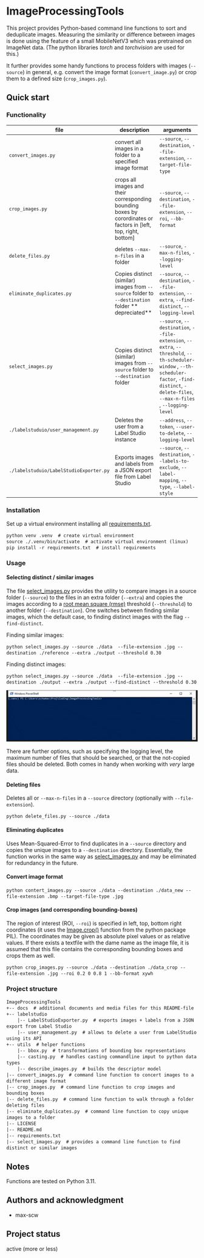 # ImageProcessingTools

This project provides Python-based command line functions to sort and deduplicate images.
Measuring the similarity or difference between images is done using the feature of a small MobileNetV3 which was pretrained on ImageNet data. (The python libraries *torch* and *torchvision* are used for this.)

It further provides some handy functions to process folders with images (`--source`) in general, e.g. convert the image format (`convert_image.py`) or crop them to a defined size (`crop_images.py`).


## Quick start

### Functionality

| file                                    | description                                                                                                      | arguments                                                                                                                                                                                            |
|-----------------------------------------|------------------------------------------------------------------------------------------------------------------|------------------------------------------------------------------------------------------------------------------------------------------------------------------------------------------------------|
| `convert_images.py`                     | convert all images in a folder to a specified image format                                                       | `--source`, `--destination`, `--file-extension`, `--target-file-type`                                                                                                                                |
| `crop_images.py`                        | crops all images and their corresponding bounding boxes by corordinates or factors in [left, top, right, bottom] | `--source`, `--destination`, `--file-extension`, `--roi`, `--bb-format`                                                                                                                              |
| `delete_files.py`                       | deletes `--max-n-files` in a folder                                                                              | `--source`, `-max-n-files`, `--logging-level`                                                                                                                                                        |
| `eliminate_duplicates.py`               | Copies distinct (similar) images from `--source` folder to `--destination` folder ** depreciated**               | `--source`, `--destination`, `--file-extension`, `--extra`, `--find-distinct`, `--logging-level`                                                                                                     |
| `select_images.py`                      | Copies distinct (similar) images from `--source` folder to `--destination` folder                                | `--source`, `--destination`, `--file-extension`, `--extra`, `--threshold`, `--th-scheduler-window` , `--th-scheduler-factor`, `-find-distinct`, `-delete-files`, `--max-n-files` , `--logging-level` |
| `./labelstuduio/user_management.py`     | Deletes the user from a Label Studio instance                                                                    | `--address`, `--token`, `--user-to-delete`, `--logging-level`                                                                                                                                        |
| `./labelstuduio/LabelStudioExporter.py` | Exports images and labels from a JSON export file from Label Studio                                              | `--source`, `--destination`, `--labels-to-exclude`, `--label-mapping`, `--type`, `--label-style`                                                                                                     |


### Installation

Set up a virtual environment installing all [requirements.txt](requirements.txt).

````shell
python venv .venv  # create virtual environment
source ./.venv/bin/activate  # activate virtual environment (linux)
pip install -r requirements.txt  # install requirements
````

### Usage

#### Selecting distinct / similar images

The file [select_images.py](select_images.py) provides the utility to compare images in a source folder (`--source`) to the files in an extra folder (`--extra`) and copies the images according to a [root mean square (rmse)](https://en.wikipedia.org/wiki/Root_mean_square) threshold (`--threshold`) to another folder (`--destination`).
One switches between finding similar images, which the default case, to finding distinct images with the flag `--find-distinct`.


Finding similar images:

````shell
python select_images.py --source ./data  --file-extension .jpg --destination ./reference --extra ./output --threshold 0.30
````

Finding distinct images:

````shell
python select_images.py --source ./data  --file-extension .jpg --destination ./output --extra ./output --find-distinct --threshold 0.30
````
![ImageProcessingTools.gif](docs%2FImageProcessingTools_select_images_find-distinct.gif)

There are further options, such as specifying the logging level, the maximum number of files that should be searched, or that the not-copied files should be deleted. Both comes in handy when working with *very* large data.

#### Deleting files

Deletes all or `--max-n-files` in a `--source` directory (optionally with `--file-extension`).

````shell
python delete_files.py --source ./data
````

#### Eliminating duplicates

Uses Mean-Squared-Error to find duplicates in a `--source` directory and copies the unique images to a `--destination` directory.
Essentially, the function works in the same way as [select_images.py](select_images.py) and may be eliminated for redundancy in the future.

#### Convert image format

````shell
python contert_images.py --source ./data --destination ./data_new --file-extension .bmp --target-file-type .jpg
````

#### Crop images (and corresponding bounding-boxes)

The region of interest (ROI, `--roi`) is specified in left, top, bottom right coordinates (it uses the [Image.crop()](https://pillow.readthedocs.io/en/stable/reference/Image.html) function from the python package PIL). The coordinates may be given as absolute pixel values or as relative values. If there exists a textfile with the dame name as the image file, it is assumed that this file contains the corresponding bounding boxes and crops them as well.

````shell
python crop_images.py --source ./data --destination ./data_crop --file-extension .jpg --roi 0.2 0 0.8 1 --bb-format xywh
````

### Project structure

````
ImageProcessingTools
+-- docs  # additional documents and media files for this README-file
+-- labelstudio
    |-- LabelStudioExporter.py  # exports images + labels from a JSON export from Label Studio
    |-- user_management.py  # allows to delete a user from LabelStudio using its API
+-- utils  # helper functions
    |-- bbox.py  # transformations of bounding box representations
    |-- casting.py  # handles casting commandline imput to python data types
    |-- describe_images.py  # builds the descriptor model
|-- convert_images.py  # command line function to concert images to a different image format
|-- crop_images.py  # command line function to crop images and bounding boxes
|-- delete_files.py  # command line function to walk through a folder deleting files
|-- eliminate_duplicates.py  # command line function to copy unique images to a folder
|-- LICENSE
|-- README.md
|-- requirements.txt
|-- select_images.py  # provides a command line function to find distinct or similar images
````

## Notes
Functions are tested on Python 3.11.

## Authors and acknowledgment
- max-scw

## Project status
active (more or less)